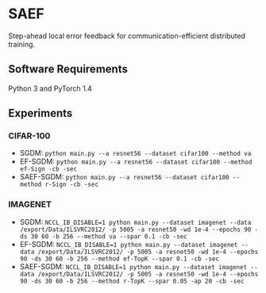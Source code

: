 # SAEF
Step-ahead local error feedback for communication-efficient distributed training.

## Software Requirements

Python 3 and PyTorch 1.4

## Experiments

### CIFAR-100

+ SGDM: `python main.py --a resnet56 --dataset cifar100 --method va`
+ EF-SGDM: `python main.py --a resnet56 --dataset cifar100 --method ef-Sign -cb -sec`
+ SAEF-SGDM: `python main.py --a resnet56 --dataset cifar100 --method r-Sign -cb -sec`

### IMAGENET

+ SGDM: `NCCL_IB_DISABLE=1 python main.py --dataset imagenet --data /export/Data/ILSVRC2012/ -p 5005 -a resnet50 -wd 1e-4 --epochs 90 -ds 30 60 -b 256 --method va --spar 0.1 -cb -sec`
+ EF-SGDM: `NCCL_IB_DISABLE=1 python main.py --dataset imagenet --data /export/Data/ILSVRC2012/ -p 5005 -a resnet50 -wd 1e-4 --epochs 90 -ds 30 60 -b 256 --method ef-TopK --spar 0.1 -cb -sec`
+ SAEF-SGDM: `NCCL_IB_DISABLE=1 python main.py --dataset imagenet --data /export/Data/ILSVRC2012/ -p 5005 -a resnet50 -wd 1e-4 --epochs 90 -ds 30 60 -b 256 --method r-TopK --spar 0.05 -ap 20 -cb -sec`
